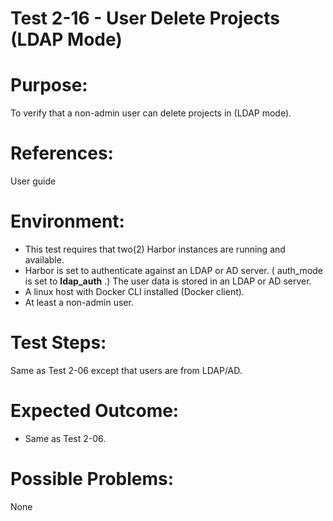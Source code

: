 Test 2-16 - User Delete Projects (LDAP Mode)
=======

# Purpose:

To verify that a non-admin user can delete projects in (LDAP mode).

# References:
User guide

# Environment:
* This test requires that two(2) Harbor instances are running and available.
* Harbor is set to authenticate against an LDAP or AD server. ( auth_mode is set to **ldap_auth** .) The user data is stored in an LDAP or AD server.
* A linux host with Docker CLI installed (Docker client).
* At least a non-admin user.

# Test Steps:

Same as Test 2-06 except that users are from LDAP/AD.

# Expected Outcome:
* Same as Test 2-06.

# Possible Problems:
None